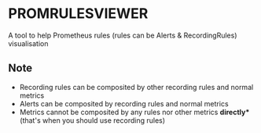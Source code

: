 # PROMRULESVIEWER

A tool to help Prometheus rules (rules can be Alerts & RecordingRules) visualisation

## Note

- Recording rules can be composited by other recording rules and normal metrics
- Alerts can be composited by recording rules and normal metrics
- Metrics cannot be composited by any rules nor other metrics **directly\*** (that's when you should use recording rules)
